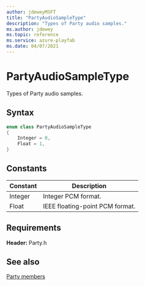 ```yaml
---
author: jdeweyMSFT
title: "PartyAudioSampleType"
description: "Types of Party audio samples."
ms.author: jdewey
ms.topic: reference
ms.service: azure-playfab
ms.date: 04/07/2021
---
```


# PartyAudioSampleType  

Types of Party audio samples.    

## Syntax  
  
```cpp
enum class PartyAudioSampleType    
{  
    Integer = 0,  
    Float = 1,  
}  
```  
  
## Constants  
  
| Constant | Description |
| --- | --- |
| Integer | Integer PCM format. |  
| Float | IEEE floating-point PCM format. |  
  
  
## Requirements  
  
**Header:** Party.h
  
## See also  
[Party members](../party_members.md)  

  
  
